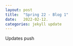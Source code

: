 ```yaml
---
layout: post
title:  "Spring 22 - Blog 1"
date:   2022-02-12.
categories: jekyll update
---
```


Updates push